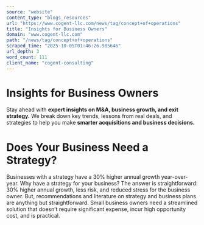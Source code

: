 ```yaml
---
source: "website"
content_type: "blogs_resources"
url: "https://www.cogent-llc.com/news/tag/concept+of+operations"
title: "Insights for Business Owners"
domain: "www.cogent-llc.com"
path: "/news/tag/concept+of+operations"
scraped_time: "2025-10-05T01:46:26.985646"
url_depth: 3
word_count: 111
client_name: "cogent-consulting"
---
```


# Insights for Business Owners

Stay ahead with **expert insights on M&A, business growth, and exit strategy.** We break down key trends, lessons from real deals, and strategies to help you make **smarter acquisitions and business decisions.**

# Does Your Business Need a Strategy?

Businesses with a strategy have a 30% higher annual growth year-over-year. Why have a strategy for your business? The answer is straightforward: 30% higher annual growth, less risk, and reduced stress for the business owner. But, recommendations and literature on strategy and business plans are anything but straightforward. Small business owners need a streamlined solution that doesn’t require significant expense, incur high opportunity cost, and is practical.